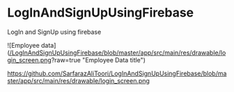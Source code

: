 # LogInAndSignUpUsingFirebase
LogIn and SignUp using firebase


![Employee data]([/LogInAndSignUpUsingFirebase/blob/master/app/src/main/res/drawable/login_screen.png](https://github.com/SarfarazAliToori/LogInAndSignUpUsingFirebase/blob/master/app/src/main/res/drawable/login_screen.png
)?raw=true "Employee Data title")

https://github.com/SarfarazAliToori/LogInAndSignUpUsingFirebase/blob/master/app/src/main/res/drawable/login_screen.png
